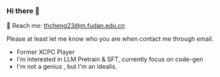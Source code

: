 ### Hi there 👋

📮 Reach me: thcheng23@m.fudan.edu.cn

Please at least let me know who you are when contact me through email.

* Former XCPC Player
* I'm interested in LLM Pretrain & SFT, currently focus on code-gen
* I'm not a genius , but I'm an idealis.

<!--
**crazycth/crazycth** is a ✨ _special_ ✨ repository because its `README.md` (this file) appears on your GitHub profile.

Here are some ideas to get you started:

- 🔭 I’m currently working on ...
- 🌱 I’m currently learning ...
- 👯 I’m looking to collaborate on ...
- 🤔 I’m looking for help with ...
- 💬 Ask me about ...
- 📫 How to reach me: ...
- 😄 Pronouns: ...
- ⚡ Fun fact: ...
-->
